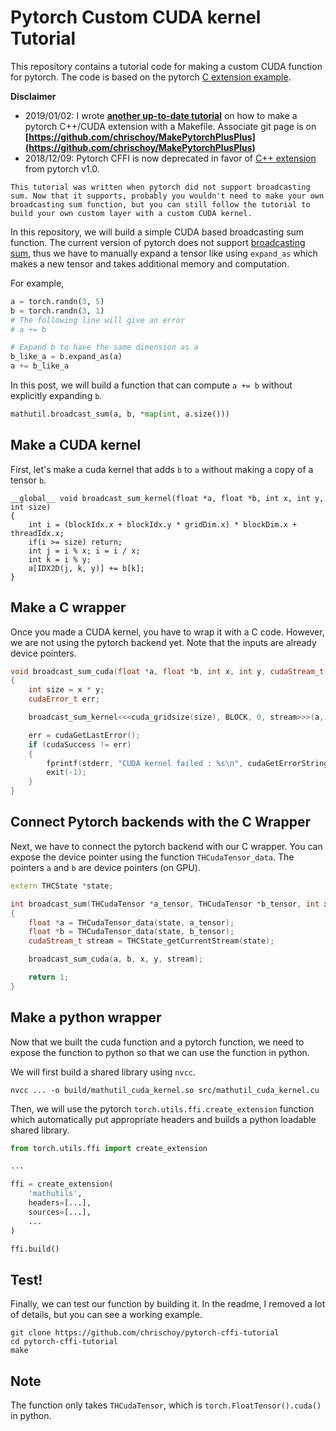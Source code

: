 # Pytorch Custom CUDA kernel Tutorial

This repository contains a tutorial code for making a custom CUDA function for
pytorch. The code is based on the pytorch [C extension
example](https://github.com/pytorch/extension-ffi).

**Disclaimer**

- 2019/01/02: I wrote **[another up-to-date tutorial](https://github.com/chrischoy/MakePytorchPlusPlus)** on how to make a pytorch C++/CUDA extension with a Makefile. Associate git page is on **[https://github.com/chrischoy/MakePytorchPlusPlus](https://github.com/chrischoy/MakePytorchPlusPlus)**
- 2018/12/09: Pytorch CFFI is now deprecated in favor of [C++ extension](https://pytorch.org/tutorials/advanced/cpp_extension.html) from pytorch v1.0.

`This tutorial was written when pytorch did not support broadcasting sum. Now that it supports, probably you wouldn't need to make your own broadcasting sum function, but you can still follow the tutorial to build your own custom layer with a custom CUDA kernel.`

In this repository, we will build a simple CUDA based broadcasting sum
function.  The current version of pytorch does not support [broadcasting
sum](https://docs.scipy.org/doc/numpy/user/basics.broadcasting.html), thus we
have to manually expand a tensor like using `expand_as` which makes a new
tensor and takes additional memory and computation.

For example,

```python
a = torch.randn(3, 5)
b = torch.randn(3, 1)
# The following line will give an error
# a += b

# Expand b to have the same dimension as a
b_like_a = b.expand_as(a)
a += b_like_a
```

In this post, we will build a function that can compute `a += b` without
explicitly expanding `b`.

```python
mathutil.broadcast_sum(a, b, *map(int, a.size()))
```

## Make a CUDA kernel

First, let's make a cuda kernel that adds `b` to `a` without making a copy of a tensor `b`.

```cuda
__global__ void broadcast_sum_kernel(float *a, float *b, int x, int y, int size)
{
    int i = (blockIdx.x + blockIdx.y * gridDim.x) * blockDim.x + threadIdx.x;
    if(i >= size) return;
    int j = i % x; i = i / x;
    int k = i % y;
    a[IDX2D(j, k, y)] += b[k];
}
```

## Make a C wrapper

Once you made a CUDA kernel, you have to wrap it with a C code. However, we are not using the pytorch backend yet. Note that the inputs are already device pointers.


```c++
void broadcast_sum_cuda(float *a, float *b, int x, int y, cudaStream_t stream)
{
    int size = x * y;
    cudaError_t err;

    broadcast_sum_kernel<<<cuda_gridsize(size), BLOCK, 0, stream>>>(a, b, x, y, size);

    err = cudaGetLastError();
    if (cudaSuccess != err)
    {
        fprintf(stderr, "CUDA kernel failed : %s\n", cudaGetErrorString(err));
        exit(-1);
    }
}
```

## Connect Pytorch backends with the C Wrapper

Next, we have to connect the pytorch backend with our C wrapper. You can expose the device pointer using the function `THCudaTensor_data`. The pointers `a` and `b` are device pointers (on GPU).


```c++
extern THCState *state;

int broadcast_sum(THCudaTensor *a_tensor, THCudaTensor *b_tensor, int x, int y)
{
    float *a = THCudaTensor_data(state, a_tensor);
    float *b = THCudaTensor_data(state, b_tensor);
    cudaStream_t stream = THCState_getCurrentStream(state);

    broadcast_sum_cuda(a, b, x, y, stream);

    return 1;
}
```

## Make a python wrapper

Now that we built the cuda function and a pytorch function, we need to expose the function to python so that we can use the function in python.

We will first build a shared library using `nvcc`.

```shell
nvcc ... -o build/mathutil_cuda_kernel.so src/mathutil_cuda_kernel.cu
```

Then, we will use the pytorch `torch.utils.ffi.create_extension` function which automatically put appropriate headers and builds a python loadable shared library.

```python
from torch.utils.ffi import create_extension

...

ffi = create_extension(
    'mathutils',
    headers=[...],
    sources=[...],
    ...
)

ffi.build()
```


## Test!

Finally, we can test our function by building it.
In the readme, I removed a lot of details, but you can see a working example.

```shell
git clone https://github.com/chrischoy/pytorch-cffi-tutorial
cd pytorch-cffi-tutorial
make
```

## Note

The function only takes `THCudaTensor`, which is `torch.FloatTensor().cuda()` in python.
